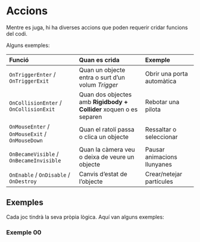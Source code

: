 # Accions

Mentre es juga, hi ha diverses accions que poden requerir cridar funcions del codi.

Alguns exemples:

| Funció                                         | Quan es crida                                                      | Exemple                     |
| :--------------------------------------------- | :----------------------------------------------------------------- | :-------------------------- |
| `OnTriggerEnter` / `OnTriggerExit`             | Quan un objecte entra o surt d’un volum *Trigger*                  | Obrir una porta automàtica  |
| `OnCollisionEnter` / `OnCollisionExit`         | Quan dos objectes amb **Rigidbody + Collider** xoquen o es separen | Rebotar una pilota          |
| `OnMouseEnter` / `OnMouseExit` / `OnMouseDown` | Quan el ratolí passa o clica un objecte                            | Ressaltar o seleccionar     |
| `OnBecameVisible` / `OnBecameInvisible`        | Quan la càmera veu o deixa de veure un objecte                     | Pausar animacions llunyanes |
| `OnEnable` / `OnDisable` / `OnDestroy`         | Canvis d’estat de l’objecte                                        | Crear/netejar partícules    |

## Exemples

Cada joc tindrà la seva pròpia lògica. Aquí van alguns exemples:

### Exemple 00

